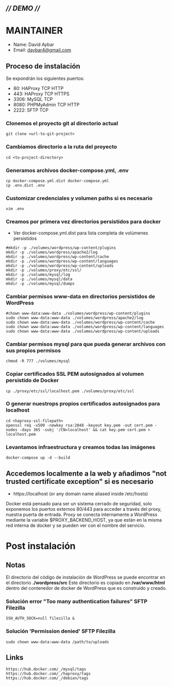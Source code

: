 ## _// DEMO //_ ##

# MAINTAINER
- Name: David Aybar
- Email: daybar4@gmail.com

## Proceso de instalación
Se expondrán los siguientes puertos:
- 80: HAProxy TCP HTTP
- 443: HAProxy TCP HTTPS
- 3306: MySQL TCP
- 8080: PHPMyAdmin TCP HTTP
- 2222: SFTP TCP

### Clonemos el proyecto git al directorio actual
```
git clone <url-to-git-project>
```

### Cambiamos directorio a la ruta del proyecto
```
cd <to-project-directory>
```

### Generamos archivos docker-compose.yml, .env
```
cp docker-compose.yml.dist docker-compose.yml
cp .env.dist .env
```

### Customizar credenciales y volumen paths si es necesario
```
vim .env
```

### Creamos por primera vez directorios persistidos para docker
- Ver docker-compose.yml.dist para lista completa de volúmenes persistidos
```
#mkdir -p ./volumes/wordpress/wp-content/plugins
mkdir -p ./volumes/wordpress/apache2/log
mkdir -p ./volumes/wordpress/wp-content/cache
mkdir -p ./volumes/wordpress/wp-content/languages
mkdir -p ./volumes/wordpress/wp-content/uploads
mkdir -p ./volumes/proxy/etc/ssl/
mkdir -p ./volumes/mysql/log
mkdir -p ./volumes/mysql/data
mkdir -p ./volumes/mysql/dumps
```

### Cambiar permisos www-data en directorios persistidos de WordPress
```
#chown www-data:www-data ./volumes/wordpress/wp-content/plugins
sudo chown www-data:www-data ./volumes/wordpress/apache2/log
sudo chown www-data:www-data ./volumes/wordpress/wp-content/cache
sudo chown www-data:www-data ./volumes/wordpress/wp-content/languages
sudo chown www-data:www-data ./volumes/wordpress/wp-content/uploads
```

### Cambiar permisos mysql para que pueda generar archivos con sus propios permisos
```
chmod -R 777 ./volumes/mysql
```
### Copiar certificados SSL PEM autosignados al volumen persistido de Docker
```
cp ./proxy/etc/ssl/localhost.pem ./volumes/proxy/etc/ssl
```

### O generar nuestrops propios certificados autosignados para localhost
```
cd <haproxy-ssl-filepath>
openssl req -x509 -newkey rsa:2048 -keyout key.pem -out cert.pem -nodes -days 365 -subj '/CN=localhost' && cat key.pem cert.pem > localhost.pem
```

### Levantamos infraestructura y creamos todas las imágenes
```
docker-compose up -d --build
```

## Accedemos localmente a la web y añadimos "not trusted certificate exception" si es necesario
- https://localhost (or any domain name aliased inside /etc/hosts)

Docker está pensado para ser un sistema cerrado de seguridad, solo exponemos los puertos externos 80/443 para acceder a través del proxy, nuestra puerta de entrada.
Proxy se conecta internamente a WordPress mediante la variable $PROXY_BACKEND_HOST, ya que están en la misma red interna de docker y se pueden ver con el nombre del servicio.


# Post instalación

## Notas
El directorio del código de instalación de WordPress se puede encontrar en el directorio **./wordpress/src**
Este directorio es copiado en **/var/www/html** dentro del contenedor de docker de WordPress que es construido y creado.

### Solución error "Too many authentication failures" SFTP Filezilla
```
SSH_AUTH_SOCK=null filezilla &
```

### Solución 'Permission denied' SFTP Filezilla
```
sudo chown www-data:www-data /path/to/uploads
```

## Links
`https://hub.docker.com/_/mysql/tags`
`https://hub.docker.com/_/haproxy/tags`
`https://hub.docker.com/_/debian/tags`
